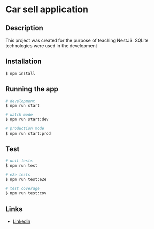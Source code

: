
# Car sell application

## Description

This project was created for the purpose of teaching NestJS. SQLite technologies were used in the development

## Installation

```bash
$ npm install
```

## Running the app

```bash
# development
$ npm run start

# watch mode
$ npm run start:dev

# production mode
$ npm run start:prod
```

## Test

```bash
# unit tests
$ npm run test

# e2e tests
$ npm run test:e2e

# test coverage
$ npm run test:cov
```

## Links

* [Linkedin](https://www.linkedin.com/in/mikayel-hovhannisyan/)

